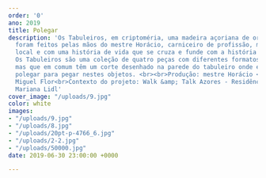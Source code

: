 ```yaml
---
order: '0'
ano: 2019
title: Polegar
description: 'Os Tabuleiros, em criptoméria, uma madeira açoriana de origem nipónica,
  foram feitos pelas mãos do mestre Horácio, carniceiro de profissão, mestre no artesanato
  local e com uma história de vida que se cruza e funde com a história dos Açores.
  Os Tabuleiros são uma coleção de quatro peças com diferentes formatos e dimensões,
  mas que em comum têm um corte desenhado na parede do tabuleiro onde encaixa o dedo
  polegar para pegar nestes objetos. <br><br>Produção: mestre Horácio <br>Curadoria:
  Miguel Flor<br>Contexto do projeto: Walk &amp; Talk Azores - Residências RARA<br>Fotografias:
  Mariana Lidl'
cover_image: "/uploads/9.jpg"
color: white
images:
- "/uploads/9.jpg"
- "/uploads/8.jpg"
- "/uploads/20pt-p-4766_6.jpg"
- "/uploads/2-2.jpg"
- "/uploads/50000.jpg"
date: 2019-06-30 23:00:00 +0000

---
```

